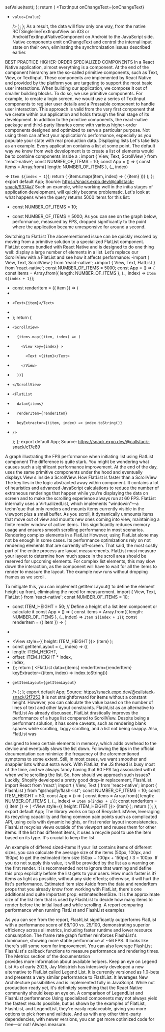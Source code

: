 setValue(text);
  };
  return (
    <TextInput
      onChangeText={onChangeText}
-     value={value}
    />
  );
};
As a result, the data will flow only one way, from the native RCTSinglelineTextInputView 
on iOS or AndroidTextInputNativeComponent on Android to the JavaScript side. Native 
components emit onChangeText and control the internal input state on their own, eliminating 
the synchronization issues described earlier.

BEST PRACTICE
HIGHER-ORDER SPECIALIZED 
COMPONENTS
In a React Native application, almost everything is a component. At the end of the component 
hierarchy are the so-called primitive components, such as Text, View, or TextInput. These 
components are implemented by React Native and provided by the platform you are targeting 
to support the most basic user interactions.
When building our application, we compose it out of smaller building blocks. To do so, we use 
primitive components. For example, to create a login screen, we would use a series of  TextInput 
components to register user details and a Pressable component to handle user interaction. 
This approach is valid from the very first component that we create within our application and 
holds through the final stage of its development.
In addition to the primitive components, the react-native package and third-party libraries 
come with various higher-order components designed and optimized to serve a particular 
purpose. Not using them can affect your application's performance, especially as you populate 
your state with real production data.
Displaying lists
Let's take lists as an example. Every application contains a list at some point. The default way 
we know from web development is to create a list of elements would be to combine  <View /> 
components inside a <ScrollView />:
import { View, Text, ScrollView } from 'react-native';
const NUMBER_OF_ITEMS = 10;
const App = () => {
  const items = Array.from({ length: NUMBER_OF_ITEMS }, (_, index) 

=> `Item ${index + 1}`);
  return (
      <ScrollView>
        {items.map((item, index) => (
          <View key={index} >
            <Text >{item}</Text>
          </View>
        ))}
      </ScrollView>
  );
};
export default App;
Source: https://snack.expo.dev/@callstack-snack/9374a7 
Such an example, while working well in the initia stages of application development, will 
quickly become problematic. Let's look at what happens when the query returns 5000 items 
for this list:
- const NUMBER_OF_ITEMS = 10;
+ const NUMBER_OF_ITEMS = 5000;
As you can see on the graph below, performance, measured by FPS, dropped significantly to 
the point where the application became unresponsive for around a second.

Switching to FlatList
The abovementioned issue can be quickly resolved by moving from a primitive solution to 
a specialized FlatList component. FlatList comes bundled with React Native and is designed 
to do one thing well: display a large number of elements in a list. Let’s replace our ScrollView 
with a FlatList and see how it affects performance:
-import { View, Text, ScrollView } from 'react-native';
+import { View, Text, FlatList } from 'react-native';
const NUMBER_OF_ITEMS = 5000;
const App = () => {
  const items = Array.from({ length: NUMBER_OF_ITEMS }, (_, index) 
=> `Item ${index + 1}`);
+ const renderItem = ({ item }) => (
+   <View>
+     <Text>{item}</Text>
+   </View>
+ );
  return (
-     <ScrollView>
-       {items.map((item, index) => (
-         <View key={index} >
-           <Text >{item}</Text>
-         </View>
-       ))}
-     </ScrollView>
+     <FlatList
+       data={items}
+       renderItem={renderItem}
+       keyExtractor={(item, index) => index.toString()}
+     />
  );
};
export default App;
Source: https://snack.expo.dev/@callstack-snack/c17e89 

A graph illustrating the FPS performance when initiating list using FlatList component
The difference is quite stark. You might be wondering what causes such a significant performance 
improvement. At the end of the day, <FlatList /> uses the same primitive components under 
the hood and eventually displays View s inside a ScrollView.
How FlatList is faster than a ScrollView
The key lies in the logic abstracted away within <FlatList /> component. It contains a lot of 
heuristics and advanced JavaScript calculations to reduce the number of extraneous renderings 
that happen while you're displaying the data on screen and to make the scrolling experience 
always run at 60 FPS.
FlatList internally uses a VirtualizedList, which implements "windowin"—a techn'que 
that only renders and mounts items currently visible in the viewport plus a small buffer. 
As you scroll, it dynamically unmounts items that move out of view and mounts new ones 
coming into view, maintaining a finite render window of active items. This significantly 
reduces memory usage and ensures smooth scrolling performance in most scenarios.
Rendering complex elements in a FlatList
However, using FlatList alone may not be enough in some cases. Its performance 
optimizations rely on not rendering elements that are currently off-screen. 
That said, the most costly part of the entire process are layout measurements. 
FlatList must 
measure your layout to determine how much space in the scroll area should be reserved for 
upcoming elements. For complex list elements, this may slow down the interaction, as the 
component will have to wait for all the items to render to measure the layout.
The example now runs without dropping frames as we scroll. 

To mitigate this, you can implement getItemLayout() to define the element height up front, 
eliminating the need for measurement. 
import { View, Text, FlatList } from 'react-native';
const NUMBER_OF_ITEMS = 10;
+ const ITEM_HEIGHT = 50; // Define a height of a list item 
component or calculate it
const App = () => {
  const items = Array.from({ length: NUMBER_OF_ITEMS }, (_, index) 
=> `Item ${index + 1}`);
  const renderItem = ({ item }) => (
-   <View>
+   <View style={{ height: ITEM_HEIGHT }}>
      <Text>{item}</Text>
    </View>
  );
+ const getItemLayout = (_, index) => ({
+   length: ITEM_HEIGHT,
+   offset: ITEM_HEIGHT * index,
+   index,
+ });
  return (
    <FlatList
      data={items}
      renderItem={renderItem}
      keyExtractor={(item, index) => index.toString()}
+     getItemLayout={getItemLayout}
    />
  );
};
export default App;
Source: https://snack.expo.dev/@callstack-snack/2f7253
It is not straightforward for items without a constant height. However, you can calculate the 
value based on the number of lines of text and other layout constraints.
FlashList as an alternative to FlatList
As already discussed, FlatList drastically improves the performance of a huge list compared 
to ScrollView. Despite being a performant solution, it has some caveats, such as rendering 
blank spaces while scrolling, laggy scrolling, and a list not being snappy. Also, FlatList was 

designed to keep certain elements in memory, which adds overhead to the device and eventually 
slows the list down.
Following the tips in the official documentation can minimize the frequency of the 
aforementioned symptoms to some extent. Still, in most cases, we want smoother 
and snappier lists without extra work.
With FlatList, the JS thread is busy most of the time, and we always fancy having that 60 FPS 
tag associated with it when we're scrolling the list.
So, how should we approach such issues? Luckily, Shopify developed a pretty good drop-in 
replacement, 
FlashList. 
import React from 'react';
import { View, Text } from 'react-native';
import { FlashList } from "@shopify/flash-list";
const NUMBER_OF_ITEMS = 10;
const ITEM_HEIGHT = 50;
const App = () => {
  const items = Array.from({ length: NUMBER_OF_ITEMS }, (_, index) 
=> `Item ${index + 1}`);
  const renderItem = ({ item }) => (
    <View style={{ height: ITEM_HEIGHT }}>
      <Text>{item}</Text>
    </View>
  );
  return (
    <FlashList
      data={items}
      renderItem={renderItem}
      estimatedItemSize={ITEM_HEIGHT}
    />
  );
};
export default App;
The library works on top of RecyclerListView, leveraging its recycling capability and 
fixing common pain points such as complicated API, using cells with dynamic heights, 
or first render layout inconsistencies.
FlashList recycles views outside of the viewport and reuses them for other items. If the list has 
different items, it uses a recycle pool to use the item based on its type. It's crucial to keep the list 

An example of differed sized-items
If your list contains items of different sizes, you can calculate the average size of the items (50px, 
100px, and 150px) to get the estimated item size (50px + 100px + 150px) / 3 = 100px.
If you do not supply this value, it will be provided by the list as a warning on the 
first render. It is recommended not to ignore that warning and define this prop 
explicitly before the list gets to your users.
How much faster is it? 
items as light as possible, without any side effects; otherwise, it will hurt the list's performance.
Estimated item size
Aside from the data and renderItem props that you already know from working with 
FlatList, there's one additional and quite important prop: estimatedItemSize. It is 
the approximate size of the list item that is used by FlashList to decide how many items 
to render before the initial load and while scrolling.
A report comparing performance when running FlatList and FlashList examples

As you can see from the report, FlashList significantly outperforms FlatList with a performance 
score of 68/100 vs. 25/100, demonstrating superior efficiency across all metrics, including faster 
runtime and lower resource consumption. The frame rate graph further reinforces FlashList's 
dominance, showing more stable performance at ~56 FPS. It looks like there's still some room 
for improvement.
You  can  also  leverage FlashList  FlashList's  callback  functions  to  measure 
performance and rendering times. The Metrics  section  of  the  documentation  
provides more information about available helpers.
Keep an eye on Legend List
As of early 2025, Jay Meistrich has intensively developed a new alternative to FlatList called 
Legend List.  It is currently versioned as 1.0-beta and presents a very similar performance to 
FlashList. It leverages New Architecture possibilities and is implemented fully in JavaScript. 
While not production-ready yet, it's definitely something that the React Native community 
should keep an eye on.
A comparison of LegendList and FlashList performance
Using specialized components may not always yield the fastest results possible, but as shown 
by the examples of FlatList, FlashList, and LegendList, they're easily replaceable, giving you 
more options to pick from and validate. And as with any other third-party dependencies, with 
newer versions, you can get more optimized code for free—or not! Always measure.